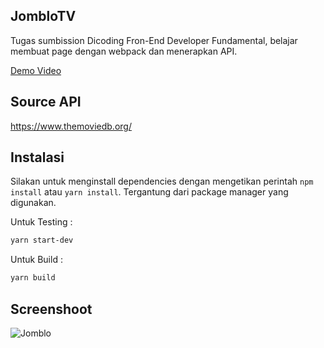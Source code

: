 ## JombloTV
Tugas sumbission Dicoding Fron-End Developer Fundamental, belajar membuat page dengan webpack dan menerapkan API.

[Demo Video]()

## Source API
https://www.themoviedb.org/

## Instalasi
Silakan untuk menginstall dependencies dengan mengetikan perintah ``npm install`` atau ``yarn install``. Tergantung dari package manager yang digunakan.

Untuk Testing :
```bash
yarn start-dev
```

Untuk Build :
```bash
yarn build
```

## Screenshoot
![Jomblo](https://cdn.statically.io/gh/Herdianurdin/JombloTV/main/jomblo.png)
